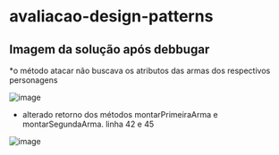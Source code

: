 # avaliacao-design-patterns

## Imagem da solução após debbugar

*o método atacar não buscava os atributos das armas dos respectivos personagens

![image](https://user-images.githubusercontent.com/37751047/96511749-df120980-1235-11eb-9259-206f1f2106c6.png)

* alterado retorno dos métodos montarPrimeiraArma e montarSegundaArma. linha 42 e 45

![image](https://user-images.githubusercontent.com/37751047/96512533-03bab100-1237-11eb-87b5-0c4078af7a1c.png)
